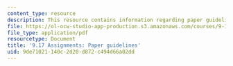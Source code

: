 ```yaml
---
content_type: resource
description: This resource contains information regarding paper guidelines.
file: https://ol-ocw-studio-app-production.s3.amazonaws.com/courses/9-17-systems-neuroscience-lab-spring-2013/9de71021140c2d20d872c494d66a02dd_MIT9_17S13_paper_guide.pdf
file_type: application/pdf
resourcetype: Document
title: '9.17 Assignments: Paper guidelines'
uid: 9de71021-140c-2d20-d872-c494d66a02dd
---
```

